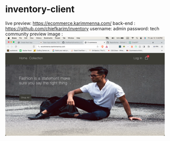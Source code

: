 # inventory-client
live preview: https://ecommerce.karimmenna.com/
back-end : https://github.com/chiefkarim/inventory
username: admin
password: tech community
preview image : ![preview image](preveiw.png)
